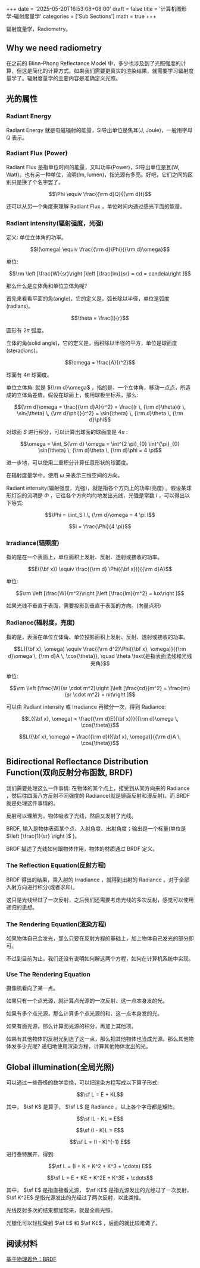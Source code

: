 +++
date = '2025-05-20T16:53:08+08:00'
draft = false
title = '计算机图形学-辐射度量学'
categories = ['Sub Sections']
math = true
+++

辐射度量学，Radiometry。

## Why we need radiometry
在之前的 Blinn-Phong Reflectance Model 中，多少也涉及到了光照强度的计算，但这是简化的计算方式。如果我们需要更真实的渲染结果，就需要学习辐射度量学了。辐射度量学的主要内容是准确定义光照。

## 光的属性
### Radiant Energy
Radiant Energy 就是电磁辐射的能量，SI导出单位是焦耳(J, Joule)，一般用字母 Q 表示。

### Radiant Flux (Power)
Radiant Flux 是指单位时间的能量，又叫功率(Power)，SI导出单位是瓦(W, Watt)。也有另一种单位，流明(lm, lumen)，指光源有多亮。好吧，它们之间的区别只是换了个名字罢了。

$$\Phi \equiv \frac{{\rm d}Q}{{\rm d}t}$$

还可以从另一个角度来理解 Radiant Flux ，单位时间内通过感光平面的能量。

### Radiant intensity(辐射强度，光强)
定义: 单位立体角的功率。

$$I(\omega) \equiv \frac{{\rm d}\Phi}{{\rm d}\omega}$$

单位:

$$\rm \left [\frac{W}{sr}\right ]\left [\frac{lm}{sr} = cd = candela\right ]$$

那么什么是立体角和单位立体角呢?

首先来看看平面的角(angle)，它的定义是，弧长除以半径，单位是弧度(radians)。

$$\theta = \frac{l}{r}$$

圆形有 $2 \pi$ 弧度。

立体的角(solid angle)，它的定义是，面积除以半径的平方，单位是球面度(steradians)。

$$\omega = \frac{A}{r^2}$$

球面有 $4 \pi$ 球面度。

单位立体角: 就是 ${\rm d}\omega$ ，指的是，一个立体角，移动一点点，所造成的立体角差值。假设在球面上，使用球极坐标系，那么:

$${\rm d}\omega = \frac{{\rm d}A}{r^2} = \frac{(r \, {\rm d}\theta)(r \, \sin{\theta} \, {\rm d}\phi)}{r^2} = \sin{\theta} \, {\rm d}\theta \, {\rm d}\phi$$

对球面 $S$ 进行积分，可以计算出球面的球面度是 $4 \pi$ :

$$\omega = \iint_S{\rm d} \omega = \int^{2 \pi}_{0} \int^{\pi}_{0} \sin{\theta} \, {\rm d}\theta \, {\rm d}\phi = 4 \pi$$

进一步地，可以使用二重积分计算任意形状的球面度。

在辐射度量学中，使用 $\omega$ 来表示三维空间的方向。

Radiant intensity(辐射强度，光强)，就是指各个方向上的功率(亮度) 。假设某球形灯泡的流明是 $\Phi$ ，它往各个方向均匀地发出光线，光强是常数 $I$ ，可以得出以下等式:

$$\Phi = \iint_S I  \, {\rm d}\omega = 4 \pi I$$

$$I = \frac{\Phi}{4 \pi}$$

### Irradiance(辐照度)
指的是在一个表面上，单位面积上发射、反射、透射或接收的功率。

$$E({\bf x}) \equiv \frac{{\rm d} \Phi({\bf x})}{{\rm d}A}$$

单位:

$$\rm \left [\frac{W}{m^2}\right ]\left [\frac{lm}{m^2} = lux\right ]$$

如果光线不垂直于表面，需要投影到垂直于表面的方向。(向量点积)

### Radiance(辐射度，亮度)
指的是，表面在单位立体角、单位投影面积上发射、反射、透射或接收的功率。

$$L({\bf x}, \omega) \equiv \frac{{\rm d^2}\Phi({\bf x}, \omega)}{{\rm d}\omega \, {\rm d}A \, \cos{\theta}}, \quad \theta \text{是指表面法线和光线夹角}$$

单位:

$$\rm \left [\frac{W}{sr \cdot m^2}\right ]\left [\frac{cd}{m^2} = \frac{lm}{sr \cdot m^2} = nit\right ]$$

可以由 Radiant intensity 或 Irradiance 再微分一次，得到 Radiance:

$$L({\bf x}, \omega) = \frac{{\rm d}E({\bf x})}{{\rm d}\omega \, \cos{\theta}}$$

$$L({\bf x}, \omega) = \frac{{\rm d}I({\bf x}, \omega)}{{\rm d}A \, \cos{\theta}}$$

## Bidirectional Reflectance Distribution Function(双向反射分布函数, BRDF)
我们需要处理这么一件事情: 在物体的某个点上，接受到从某方向来的 Radiance ，然后往四面八方反射不同强度的 Radiance(就是镜面反射和漫反射)。而 BRDF 就是处理这件事情的。

反射可以理解为，物体吸收了光线，然后又发射了光线。

BRDF, 输入是物体表面某个点、入射角度、出射角度；输出是一个标量(单位是 $\left [\frac{1}{sr} \right ]$ )。

BRDF 描述了光线如何跟物体作用，物体的材质通过 BRDF 定义。

### The Reflection Equation(反射方程)
BRDF 得出的结果，乘入射的 Irradiance ，就得到出射的 Radiance 。对于全部入射方向进行积分(或者求和)。

这只是光线经过了一次反射，之后我们还需要考虑光线的多次反射，感觉可以使用递归的思想。

### The Rendering Equation(渲染方程)
如果物体自己会发光，那么只要在反射方程的基础上，加上物体自己发光的部分即可。

不过到目前为止，我们还没有说明如何解这两个方程，如何在计算机系统中实现。

### Use The Rendering Equation
摄像机看向了某一点。

如果只有一个点光源，就计算点光源的一次反射、这一点本身发的光。

如果有多个点光源，那么计算多个点光源的和、这一点本身发的光。

如果有面光源，那么计算面光源的积分，再加上其他项。

如果有其他物体的反射光到达了这一点，那么把其他物体也当成光源。那么其他物体发多少光呢? 递归地使用渲染方程，计算其他物体发出的光。

## Global illumination(全局光照)
可以通过一些奇怪的数学变换，可以把渲染方程写成以下算子形式:

$$\sf L = E + KL$$

其中， $\sf K$ 是算子， $\sf L$ 是 Radiance 。以上各个字母都是矩阵。

$$\sf IL - KL = E$$

$$\sf (I - K)L = E$$

$$\sf L = (I - K)^{-1} E$$

进行泰特展开，得到:

$$\sf L = (I + K + K^2 + K^3 + \cdots) E$$

$$\sf L = E + KE + K^2E + K^3E + \cdots$$

其中， $\sf E$ 是指直接看光源， $\sf KE$ 是指光源发出的光经过了一次反射， $\sf K^2E$ 是指光源发出的光经过了两次反射，以此类推。

光线反射多次的结果都加起来，就是全局光照。

光栅化可以轻松做到 $\sf E$ 和 $\sf KE$ ，后面的就比较难做了。

## 阅读材料
[基于物理着色：BRDF](Bibliography/基于物理着色BRDF/基于物理着色BRDF.md)